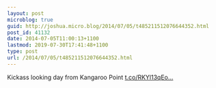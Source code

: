 ```yaml
---
layout: post
microblog: true
guid: http://joshua.micro.blog/2014/07/05/t485211512076644352.html
post_id: 41132
date: 2014-07-05T11:00:13+1100
lastmod: 2019-07-30T17:41:48+1100
type: post
url: /2014/07/05/t485211512076644352.html
---
```

Kickass looking day from Kangaroo Point [t.co/RKYl13qEo...](http://t.co/RKYl13qEoh)
